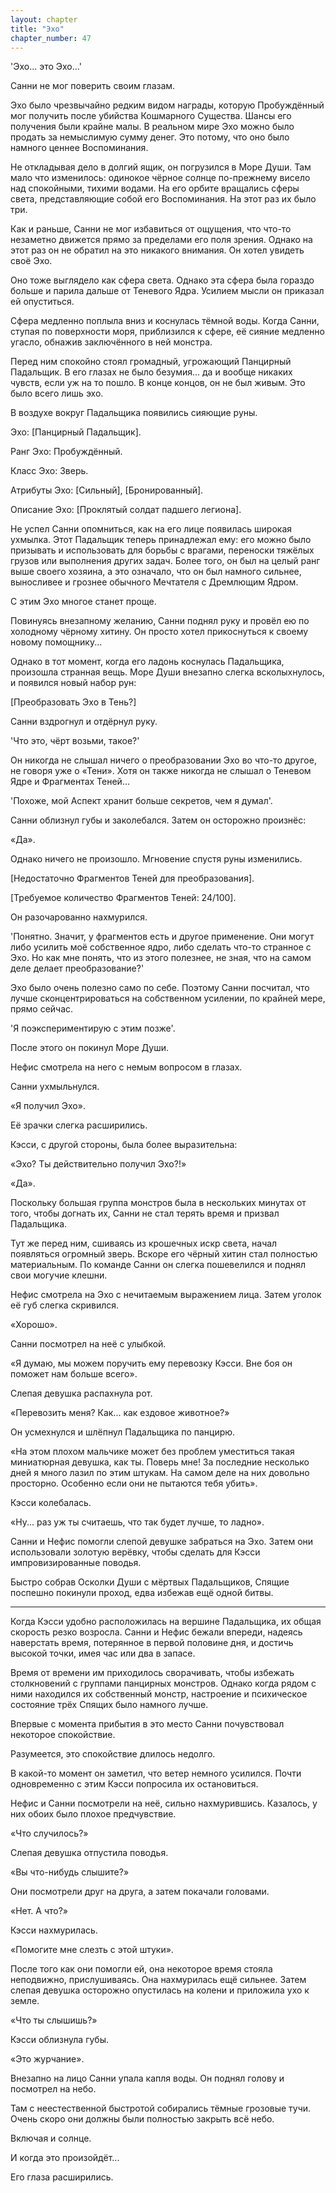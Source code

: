 ```yaml
---
layout: chapter
title: "Эхо"
chapter_number: 47
---
```


'Эхо... это Эхо...'

Санни не мог поверить своим глазам.

Эхо было чрезвычайно редким видом награды, которую Пробуждённый мог получить после убийства Кошмарного Существа. Шансы его получения были крайне малы. В реальном мире Эхо можно было продать за немыслимую сумму денег. Это потому, что оно было намного ценнее Воспоминания.

Не откладывая дело в долгий ящик, он погрузился в Море Души. Там мало что изменилось: одинокое чёрное солнце по-прежнему висело над спокойными, тихими водами. На его орбите вращались сферы света, представляющие собой его Воспоминания. На этот раз их было три.

Как и раньше, Санни не мог избавиться от ощущения, что что-то незаметно движется прямо за пределами его поля зрения. Однако на этот раз он не обратил на это никакого внимания. Он хотел увидеть своё Эхо.

Оно тоже выглядело как сфера света. Однако эта сфера была гораздо больше и парила дальше от Теневого Ядра. Усилием мысли он приказал ей опуститься.

Сфера медленно поплыла вниз и коснулась тёмной воды. Когда Санни, ступая по поверхности моря, приблизился к сфере, её сияние медленно угасло, обнажив заключённого в ней монстра.

Перед ним спокойно стоял громадный, угрожающий Панцирный Падальщик. В его глазах не было безумия... да и вообще никаких чувств, если уж на то пошло. В конце концов, он не был живым. Это было всего лишь эхо.

В воздухе вокруг Падальщика появились сияющие руны.

Эхо: [Панцирный Падальщик].

Ранг Эхо: Пробуждённый.

Класс Эхо: Зверь.

Атрибуты Эхо: [Сильный], [Бронированный].

Описание Эхо: [Проклятый солдат падшего легиона].

Не успел Санни опомниться, как на его лице появилась широкая ухмылка. Этот Падальщик теперь принадлежал ему: его можно было призывать и использовать для борьбы с врагами, переноски тяжёлых грузов или выполнения других задач. Более того, он был на целый ранг выше своего хозяина, а это означало, что он был намного сильнее, выносливее и грознее обычного Мечтателя с Дремлющим Ядром.

С этим Эхо многое станет проще.

Повинуясь внезапному желанию, Санни поднял руку и провёл ею по холодному чёрному хитину. Он просто хотел прикоснуться к своему новому помощнику...

Однако в тот момент, когда его ладонь коснулась Падальщика, произошла странная вещь. Море Души внезапно слегка всколыхнулось, и появился новый набор рун:

[Преобразовать Эхо в Тень?]

Санни вздрогнул и отдёрнул руку.

'Что это, чёрт возьми, такое?'

Он никогда не слышал ничего о преобразовании Эхо во что-то другое, не говоря уже о «Тени». Хотя он также никогда не слышал о Теневом Ядре и Фрагментах Теней…

'Похоже, мой Аспект хранит больше секретов, чем я думал'.

Санни облизнул губы и заколебался. Затем он осторожно произнёс:

«Да».

Однако ничего не произошло. Мгновение спустя руны изменились.

[Недостаточно Фрагментов Теней для преобразования].

[Требуемое количество Фрагментов Теней: 24/100].

Он разочарованно нахмурился.

'Понятно. Значит, у фрагментов есть и другое применение. Они могут либо усилить моё собственное ядро, либо сделать что-то странное с Эхо. Но как мне понять, что из этого полезнее, не зная, что на самом деле делает преобразование?'

Эхо было очень полезно само по себе. Поэтому Санни посчитал, что лучше сконцентрироваться на собственном усилении, по крайней мере, прямо сейчас.

'Я поэкспериментирую с этим позже'.

После этого он покинул Море Души.

Нефис смотрела на него с немым вопросом в глазах.

Санни ухмыльнулся.

«Я получил Эхо».

Её зрачки слегка расширились.

Кэсси, с другой стороны, была более выразительна:

«Эхо? Ты действительно получил Эхо?!»

«Да».

Поскольку большая группа монстров была в нескольких минутах от того, чтобы догнать их, Санни не стал терять время и призвал Падальщика.

Тут же перед ним, сшиваясь из крошечных искр света, начал появляться огромный зверь. Вскоре его чёрный хитин стал полностью материальным. По команде Санни он слегка пошевелился и поднял свои могучие клешни.

Нефис смотрела на Эхо с нечитаемым выражением лица. Затем уголок её губ слегка скривился.

«Хорошо».

Санни посмотрел на неё с улыбкой.

«Я думаю, мы можем поручить ему перевозку Кэсси. Вне боя он поможет нам больше всего».

Слепая девушка распахнула рот.

«Перевозить меня? Как... как ездовое животное?»

Он усмехнулся и шлёпнул Падальщика по панцирю.

«На этом плохом мальчике может без проблем уместиться такая миниатюрная девушка, как ты. Поверь мне! За последние несколько дней я много лазил по этим штукам. На самом деле на них довольно просторно. Особенно если они не пытаются тебя убить».

Кэсси колебалась.

«Ну... раз уж ты считаешь, что так будет лучше, то ладно».

Санни и Нефис помогли слепой девушке забраться на Эхо. Затем они использовали золотую верёвку, чтобы сделать для Кэсси импровизированные поводья.

Быстро собрав Осколки Души с мёртвых Падальщиков, Спящие поспешно покинули проход, едва избежав ещё одной битвы.

***

Когда Кэсси удобно расположилась на вершине Падальщика, их общая скорость резко возросла. Санни и Нефис бежали впереди, надеясь наверстать время, потерянное в первой половине дня, и достичь высокой точки, имея час или два в запасе.

Время от времени им приходилось сворачивать, чтобы избежать столкновений с группами панцирных монстров. Однако когда рядом с ними находился их собственный монстр, настроение и психическое состояние трёх Спящих было намного лучше.

Впервые с момента прибытия в это место Санни почувствовал некоторое спокойствие.

Разумеется, это спокойствие длилось недолго.

В какой-то момент он заметил, что ветер немного усилился. Почти одновременно с этим Кэсси попросила их остановиться.

Нефис и Санни посмотрели на неё, сильно нахмурившись. Казалось, у них обоих было плохое предчувствие.

«Что случилось?»

Слепая девушка отпустила поводья.

«Вы что-нибудь слышите?»

Они посмотрели друг на друга, а затем покачали головами.

«Нет. А что?»

Кэсси нахмурилась.

«Помогите мне слезть с этой штуки».

После того как они помогли ей, она некоторое время стояла неподвижно, прислушиваясь. Она нахмурилась ещё сильнее. Затем слепая девушка осторожно опустилась на колени и приложила ухо к земле.

«Что ты слышишь?»

Кэсси облизнула губы.

«Это журчание».

Внезапно на лицо Санни упала капля воды. Он поднял голову и посмотрел на небо.

Там с неестественной быстротой собирались тёмные грозовые тучи. Очень скоро они должны были полностью закрыть всё небо.

Включая и солнце.

И когда это произойдёт...

Его глаза расширились.